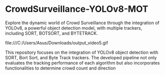 # CrowdSurveillance-YOLOv8-MOT
Explore the dynamic world of Crowd Surveillance through the integration of YOLOv8, a powerful object detection model, with multiple trackers, including SORT, BOTSORT, and BYTETRACK.

file:///C:/Users/Asus/Downloads/output_video5.gif


This repository focuses on the integration of YOLOv8 object detection with SORT, Bort Sort, and Byte Track trackers. The developed pipeline not only evaluates the tracking performance of each algorithm but also incorporates functionalities to determine crowd count and direction

